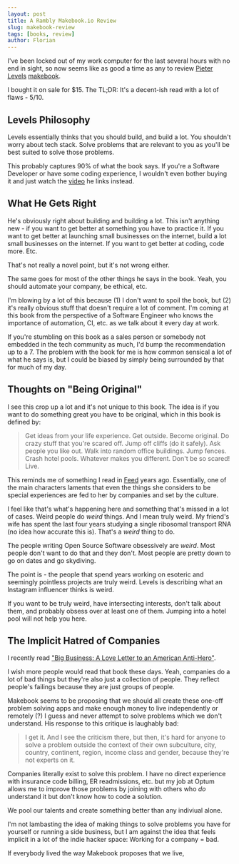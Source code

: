 ```yaml
---
layout: post
title: A Rambly Makebook.io Review
slug: makebook-review
tags: [books, review]
author: Florian
---
```


I've been locked out of my work computer for the last several hours with no end in sight, so 
now seems like as good a time as any to review [Pieter Levels](https://twitter.com/levelsio) [makebook](https://makebook.io/).

I bought it on sale for $15. The TL;DR: It's a decent-ish read with a lot of flaws - 5/10.

## Levels Philosophy

Levels essentially thinks that you should build, and build a lot. You shouldn't worry 
about tech stack. Solve problems that are relevant to you as you'll be best suited to solve
those problems. 

This probably captures 90% of what the book says. If you're a Software Developer or have some
coding experience, I wouldn't even bother buying it and just watch the [video](https://www.youtube.com/watch?v=6reLWfFNer0) he links instead.

## What He Gets Right

He's obviously right about building and building a lot. This isn't anything new - if you want to get better at something you have to practice it. If you want to get better 
at launching small businesses on the internet, build a lot small businesses on the 
internet. If you want to get better at coding, code more. Etc.

That's not really a novel point, but it's not wrong either.

The same goes for most of the other things he says in the book. Yeah, you should automate 
your company, be ethical, etc. 

I'm blowing by a lot of this because (1) I don't want to spoil the book, but (2) it's really obvious stuff that doesn't require a lot of comment. I'm coming at this book 
from the perspective of a Software Engineer who knows the importance of automation, CI, etc. 
as we talk about it every day at work.

If you're stumbling on this book as a sales person or somebody not embedded in the tech 
community as much, I'd bump the recommendation up to a 7. The problem with the book for me 
is how common sensical a lot of what he says is, but I could be biased by simply being 
surrounded by that for much of my day.

## Thoughts on "Being Original"

I see this crop up a lot and it's not unique to this book. The idea is if you want to 
do something great you have to be original, which in this book is defined by:

> Get ideas from your life experience. Get outside. Become original. 
> Do crazy stuff that you're scared off. Jump off cliffs (do it safely). Ask people you like out. 
> Walk into random office buildings. Jump fences. Crash hotel pools. Whatever makes you different. 
> Don't be so scared! Live.

This reminds me of something I read in [Feed](https://en.wikipedia.org/wiki/Feed_\(Anderson_novel\)) years ago.
Essentially, one of the main characters laments that even the things she considers 
to be special experiences are fed to her by companies and set by the culture.

I feel like that's what's happening here and something that's missed in 
a lot of cases. Weird people do *weird* things. And I mean truly weird. My friend's 
wife has spent the last four years studying a single ribosomal transport RNA (no 
idea how accurate this is). That's a *weird* thing to do. 

The people writing Open Source Software obsessively are *weird*. Most people don't want to do that and they don't. Most people are pretty down to go on dates and go skydiving.

The point is - the people that spend years working on esoteric and seemingly pointless projects are truly weird. Levels is describing what an Instagram influencer thinks is weird.

If you want to be truly weird, have intersecting interests, don't talk about them, and 
probably obsess over at least one of them. Jumping into a hotel pool will not help 
you here.

## The Implicit Hatred of Companies

I recently read ["Big Business: A Love Letter to an American Anti-Hero"](https://www.goodreads.com/book/show/39863479-big-business).

I wish more people would read that book these days. Yeah, companies do a lot of bad things 
but they're also just a collection of people. They reflect people's failings because 
they are just groups of people.

Makebook seems to be proposing that we should all create these one-off problem solving apps and make enough money to live independently or remotely (?) I guess and never attempt to 
solve problems which we don't understand. His response to this critique is laughably bad:

> I get it. And I see the criticism there, but then, it's hard for anyone to solve a problem outside the context of their own subculture, city, country, continent, region, income class and gender, because they're not experts on it.

Companies literally exist to solve this problem. I have no direct experience with insurance code billing, ER readmissions, etc. but my job at Optum allows me to improve those problems 
by joining with others who *do* understand it but don't know how to code a solution. 

We pool our talents and create something better than any indiviual alone.

I'm not lambasting the idea of making things to solve problems you have for yourself or 
running a side business, but I am against the idea that feels implicit in a lot of the 
indie hacker space: Working for a company = bad.

If everybody lived the way Makebook proposes that we live, 